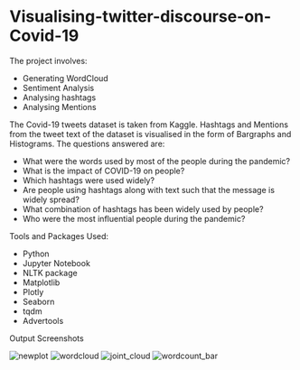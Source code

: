 # Visualising-twitter-discourse-on-Covid-19
The project involves:
* Generating WordCloud
* Sentiment Analysis
* Analysing hashtags
* Analysing Mentions

The Covid-19 tweets dataset is taken from Kaggle.
Hashtags and Mentions from the tweet text of the dataset is visualised in the form of Bargraphs and Histograms.
The questions answered are:
* What were the words used by most of the people during the pandemic?
* What is the impact of COVID-19 on people?
* Which hashtags were used widely?
* Are people using hashtags along with text such that the message is widely spread?
* What combination of hashtags has been widely used by people?
* Who were the most influential people during the pandemic?

Tools and Packages Used:
* Python 
* Jupyter Notebook
* NLTK package
* Matplotlib
* Plotly
* Seaborn
* tqdm
* Advertools

Output Screenshots

![newplot](https://user-images.githubusercontent.com/57038528/115099173-d171de00-9f51-11eb-8a26-525404c5284b.png)
![wordcloud](https://user-images.githubusercontent.com/57038528/115099277-915f2b00-9f52-11eb-8b9d-c7309466007a.png)
![joint_cloud](https://user-images.githubusercontent.com/57038528/115099280-958b4880-9f52-11eb-845b-2a8e3daff46a.png)
![wordcount_bar](https://user-images.githubusercontent.com/57038528/115099282-991ecf80-9f52-11eb-971c-654da7de546a.png)


